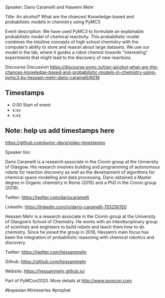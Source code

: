
Speaker: Dario Caramelli and Haseem Mehr

Title: An alcohol? What are the chances! Knowledge-based and probabilistic models in chemistry using PyMC3


Event description: 
We have used PyMC3 to formulate an explainable probabilistic model of chemical reactivity. This probabilistic model combines the intuitive concepts of high school chemistry with the computer’s ability to store and reason about large datasets. We use our model in the lab, where it guides a robot chemist towards "interesting" experiments that might lead to the discovery of new reactions.

Discourse Discussion
https://discourse.pymc.io/t/an-alcohol-what-are-the-chances-knowledge-based-and-probabilistic-models-in-chemistry-using-pymc3-by-hessam-mehr-dario-caramelli/6018

## Timestamps
- 0:00 Start of event
- x:xx 
- x:xx

## Note: help us add timestamps here
https://github.com/pymc-devs/video-timestamps

Speaker bio:

Dario Caramelli is a research associate in the Cronin group at the University of Glasgow. His research involves building and programming of autonomous robots for reaction discovery as well as the development of algorithms for chemical space modelling and data processing. Dario obtained a Master degree in Organic chemistry in Rome (2015) and a PhD in the Cronin group (2019).

Twitter: https://twitter.com/dariocaramelli 

LinkedIn: https://linkedin.com/in/dario-caramelli-705250150

Hessam Mehr is a research associate in the Cronin group at the University of Glasgow’s School of Chemistry. He works with an interdisciplinary group of scientists and engineers to build robots and teach them how to do chemistry. Since he joined the group in 2018, Hessam’s main focus has been the integration of probabilistic reasoning with chemical robotics and discovery.

Twitter: https://twitter.com/hessammehr

Github: https://github.com/hessammehr

Website: https://hessammehr.github.io/

Part of PyMCon2020. 
More details at http://www.pymcon.com  

#bayesian #timeseries #prophet
